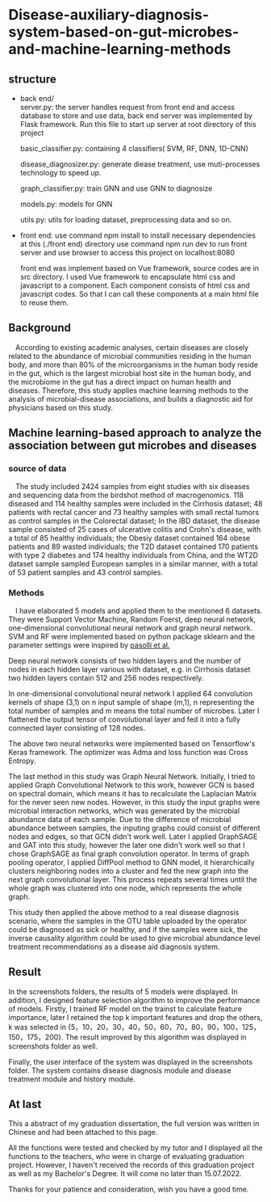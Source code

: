 # Disease-auxiliary-diagnosis-system-based-on-gut-microbes-and-machine-learning-methods
## structure
* back end/  
    server.py: the server handles request from front end and access database to store and use data, back end server was implemented by Flask framework. Run this file to start up server at root directory of this project

    basic_classifier.py: containing 4 classifiers( SVM, RF, DNN, 1D-CNN)  

    disease_diagnosizer.py: generate diease treatment, use muti-processes technology to speed up.  

    graph_classifier.py: train GNN and use GNN to diagnosize  

    models.py: models for GNN

    utils.py: utils for loading dataset, preprocessing data and so on. 
* front end:
    use command npm install to install necessary dependencies at this (./front end) directory
    use command npm run dev to run front server and use browser to access this project on localhost:8080  

    front end was implement based on Vue framework, source codes are in src directory. I used Vue framework to encapsulate html css and javascript to a component. Each component consists of html css and javascript codes. So that I can call these components at a main html file to reuse them.

## Background
&emsp;According to existing academic analyses, certain diseases are closely related to the abundance of microbial communities residing in the human body, and more than 80% of the microorganisms in the human body reside in the gut, which is the largest microbial host site in the human body, and the microbiome in the gut has a direct impact on human health and diseases.
Therefore, this study applies machine learning methods to the analysis of microbial-disease associations, and builds a diagnostic aid for physicians based on this study.
## Machine learning-based approach to analyze the association between gut microbes and diseases 
### source of data
&emsp;The study included 2424 samples from eight studies with six diseases and sequencing data from the birdshot method of macrogenomics. 118 diseased and 114 healthy samples were included in the Cirrhosis dataset; 48 patients with rectal cancer and 73 healthy samples with small rectal tumors as control samples in the Colorectal dataset; In the IBD dataset, the disease sample consisted of 25 cases of ulcerative colitis and Crohn's disease, with a total of 85 healthy individuals; the Obesiy dataset contained 164 obese patients and 89 wasted individuals; the T2D dataset contained 170 patients with type 2 diabetes and 174 healthy individuals from China, and the WT2D dataset sample sampled European samples in a similar manner, with a total of 53 patient samples and 43 control samples.
### Methods
&emsp;I have elaborated 5 models and applied them to the mentioned 6 datasets. They were Support Vector Machine, Random Foerst, deep neural network, one-dimensional convolutional neural network and graph neural network. SVM and RF were implemented based on python package sklearn and the parameter settings were inspired by <a href = "https://journals.plos.org/ploscompbiol/article?id=10.1371/journal.pcbi.1004977">pasolli et al.</a>   

Deep neural network consists of two hidden layers and the number of nodes in each hidden layer various with dataset, e.g. in Cirrhosis dataset two hidden layers contain 512 and 256 nodes respectively.   

In one-dimensional convolutional neural network I applied 64 convolution kernels of shape (3,1) on n input sample of shape (m,1), n representing the total number of samples and m means the total number of microbes. Later I flattened the output tensor of convolutional layer and fed it into a fully connected layer consisting of 128 nodes.  

The above two neural networks were implemented based on Tensorflow's Keras framework. The optimizer was Adma and loss function was Cross Entropy. 

The last method in this study was Graph Neural Network. Initially, I tried to applied Graph Convolutional Network to this work, however GCN is based on spectral domain, which means it has to recalculate the Laplacian Matrix for the never seen new nodes. However, in this study the input graphs were microbial interaction networks, which was generated by the microbial abundance data of each sample. Due to the difference of microbial abundance between samples, the inputing graphs could consist of different nodes and edges, so that GCN didn't work well. Later I applied GraphSAGE and GAT into this study, however the later one didn't work well so that I chose GraphSAGE as final graph convolution operator. In terms of graph pooling operator, I applied DiffPool method to GNN model, it hierarchically clusters neighboring nodes into a cluster and fed the new graph into the next graph convolutional layer. This process repeats several times until the whole graph was clustered into one node, which represents the whole graph.

This study then applied the above method to a real disease diagnosis scenario, where the samples in the OTU table uploaded by the operator could be diagnosed as sick or healthy, and if the samples were sick, the inverse causality algorithm could be used to give microbial abundance level treatment recommendations as a disease aid diagnosis system.
## Result
In the screenshots folders, the results of 5 models were displayed. In addition, I designed feature selection algorithm to improve the performance of models. Firstly, I trained RF model on the trainst to calculate feature importance, later I retained the top k important features and drop the others, k was selected in {5，10，20，30，40，50，60，70，80，90，100，125，150，175，200}. The result improved by this algorithm was displayed in screenshots folder as well. 

Finally, the user interface of the system was displayed in the screenshots folder. The system contains disease diagnosis module and disease treatment module and history module. 

## At last
This a abstract of my graduation dissertation, the full version was written in Chinese and had been attached to this page.

All the functions were tested and checked by my tutor and I displayed all the functions to the teachers, who were in charge of evaluating graduation project. However, I haven't received the records of this graduation project as well as my Bachelor's Degree. It will come no later than 15.07.2022.

Thanks for your patience and consideration, wish you have a good time.
